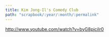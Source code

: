 ```yaml
---
title: Kim Jong-Il's Comedy Club
path: "scrapbook/:year/:month/:permalink"
---
```

http://www.youtube.com/watch?v=byG8pjcilr0